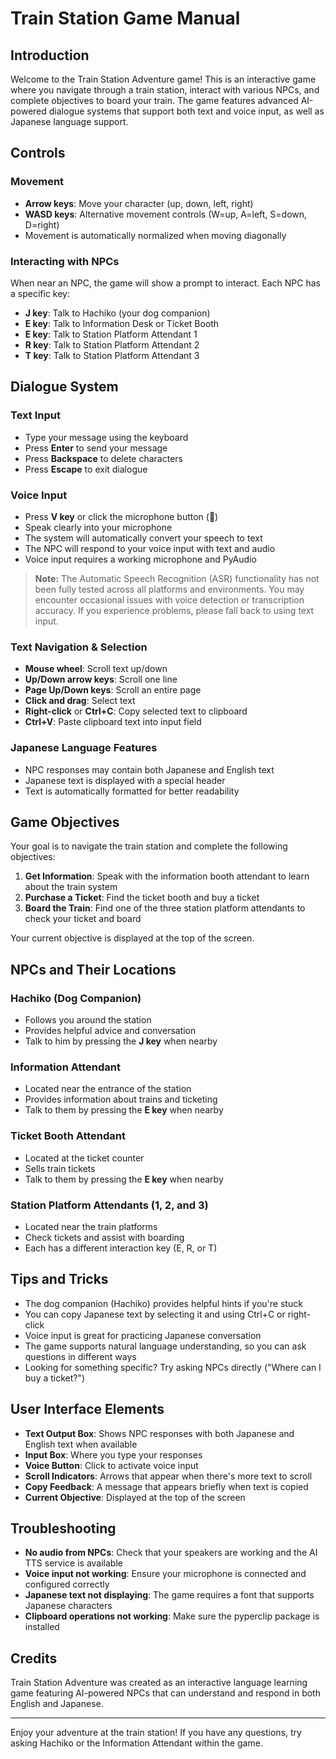 # Train Station Game Manual

## Introduction
Welcome to the Train Station Adventure game! This is an interactive game where you navigate through a train station, interact with various NPCs, and complete objectives to board your train. The game features advanced AI-powered dialogue systems that support both text and voice input, as well as Japanese language support.

## Controls

### Movement
- **Arrow keys**: Move your character (up, down, left, right)
- **WASD keys**: Alternative movement controls (W=up, A=left, S=down, D=right)
- Movement is automatically normalized when moving diagonally

### Interacting with NPCs
When near an NPC, the game will show a prompt to interact. Each NPC has a specific key:
- **J key**: Talk to Hachiko (your dog companion)
- **E key**: Talk to Information Desk or Ticket Booth
- **E key**: Talk to Station Platform Attendant 1
- **R key**: Talk to Station Platform Attendant 2
- **T key**: Talk to Station Platform Attendant 3

## Dialogue System

### Text Input
- Type your message using the keyboard
- Press **Enter** to send your message
- Press **Backspace** to delete characters
- Press **Escape** to exit dialogue

### Voice Input
- Press **V key** or click the microphone button (🎤)
- Speak clearly into your microphone
- The system will automatically convert your speech to text
- The NPC will respond to your voice input with text and audio
- Voice input requires a working microphone and PyAudio

> **Note:** The Automatic Speech Recognition (ASR) functionality has not been fully tested across all platforms and environments. You may encounter occasional issues with voice detection or transcription accuracy. If you experience problems, please fall back to using text input.

### Text Navigation & Selection
- **Mouse wheel**: Scroll text up/down
- **Up/Down arrow keys**: Scroll one line
- **Page Up/Down keys**: Scroll an entire page
- **Click and drag**: Select text
- **Right-click** or **Ctrl+C**: Copy selected text to clipboard
- **Ctrl+V**: Paste clipboard text into input field

### Japanese Language Features
- NPC responses may contain both Japanese and English text
- Japanese text is displayed with a special header
- Text is automatically formatted for better readability

## Game Objectives

Your goal is to navigate the train station and complete the following objectives:

1. **Get Information**: Speak with the information booth attendant to learn about the train system
2. **Purchase a Ticket**: Find the ticket booth and buy a ticket
3. **Board the Train**: Find one of the three station platform attendants to check your ticket and board

Your current objective is displayed at the top of the screen.

## NPCs and Their Locations

### Hachiko (Dog Companion)
- Follows you around the station
- Provides helpful advice and conversation
- Talk to him by pressing the **J key** when nearby

### Information Attendant
- Located near the entrance of the station
- Provides information about trains and ticketing
- Talk to them by pressing the **E key** when nearby

### Ticket Booth Attendant
- Located at the ticket counter
- Sells train tickets
- Talk to them by pressing the **E key** when nearby

### Station Platform Attendants (1, 2, and 3)
- Located near the train platforms
- Check tickets and assist with boarding
- Each has a different interaction key (E, R, or T)

## Tips and Tricks

- The dog companion (Hachiko) provides helpful hints if you're stuck
- You can copy Japanese text by selecting it and using Ctrl+C or right-click
- Voice input is great for practicing Japanese conversation
- The game supports natural language understanding, so you can ask questions in different ways
- Looking for something specific? Try asking NPCs directly ("Where can I buy a ticket?")

## User Interface Elements

- **Text Output Box**: Shows NPC responses with both Japanese and English text when available
- **Input Box**: Where you type your responses
- **Voice Button**: Click to activate voice input
- **Scroll Indicators**: Arrows that appear when there's more text to scroll
- **Copy Feedback**: A message that appears briefly when text is copied
- **Current Objective**: Displayed at the top of the screen

## Troubleshooting

- **No audio from NPCs**: Check that your speakers are working and the AI TTS service is available
- **Voice input not working**: Ensure your microphone is connected and configured correctly
- **Japanese text not displaying**: The game requires a font that supports Japanese characters
- **Clipboard operations not working**: Make sure the pyperclip package is installed

## Credits

Train Station Adventure was created as an interactive language learning game featuring AI-powered NPCs that can understand and respond in both English and Japanese.

---

Enjoy your adventure at the train station! If you have any questions, try asking Hachiko or the Information Attendant within the game. 